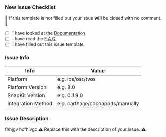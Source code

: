 ### New Issue Checklist

🚫 If this template is not filled out your issue **will** be closed with no comment. 🚫

* [ ] I have looked at the [Documentation](http://snapkit.io/docs)
* [ ] I have read the [F.A.Q.](http://snapkit.io/faq)
* [ ] I have filled out this issue template.

### Issue Info

 Info                    | Value                               |
-------------------------|-------------------------------------|
 Platform                | e.g. ios/osx/tvos
 Platform Version        | e.g. 8.0
 SnapKit Version         | e.g. 0.19.0
 Integration Method      | e.g. carthage/cocoapods/manually
 

### Issue Description

fhhjgv
hcfhivgc
⚠️ Replace this with the description of your issue. ⚠️ 

